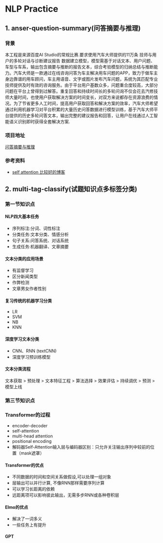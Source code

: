 # NLP Practice
## 1. anser-question-summary(问答摘要与推理)
### 背景
本工程是来源百度AI Studio的常规比赛.要求使用汽车大师提供的11万条 技师与用户的多轮对话与诊断建议报告 数据建立模型，模型需基于对话文本、用户问题、车型与车系，输出包含摘要与推断的报告文本，综合考验模型的归纳总结与推断能力。汽车大师是一款通过在线咨询问答为车主解决用车问题的APP，致力于做车主身边靠谱的用车顾问，车主用语音、文字或图片发布汽车问题，系统为其匹配专业技师提供及时有效的咨询服务。由于平台用户基数众多，问题重合度较高，大部分问题在平台上曾得到过解答。重复回答和持续时间长的多轮问询不仅会花去汽修技师大量时间，也使用户获取解决方案的时间变长，对双方来说都存在资源浪费的情况。为了节省更多人工时间，提高用户获取回答和解决方案的效率，汽车大师希望通过利用机器学习对平台积累的大量历史问答数据进行模型训练，基于汽车大师平台提供的历史多轮问答文本，输出完整的建议报告和回答，让用户在线通过人工智能语义识别即时获得全套解决方案.
### 项目地址
[问答摘要与推理](https://aistudio.baidu.com/aistudio/competition/detail/3 "问答摘要与推理")

### 参考资料
+ [self attention 比较好的博客](http://jalammar.github.io/illustrated-transformer/)

## 2. multi-tag-classify(试题知识点多标签分类)

### 第一节知识点
#### NLP四大基本任务
+ 序列标注:分词、词性标注
+ 分类任务:文本分类、情感分析
+ 句子关系:问答系统、对话系统
+ 生成任务:机器翻译、文章摘要

#### 文本分类的应用场景
+ 有监督学习
+ 区分新闻类型
+ 作弊检测
+ 文章男女作者性别

#### 复习传统的机器学习分类
+ LR
+ SVM
+ NB
+ KNN

#### 深度学习文本分类
+ CNN、RNN (textCNN)
+ 深度学习预训练模型

#### 文本分类流程
文本获取 > 预处理 > 文本特征工程 > 算法选择 > 效果评估 > 持续调优 > 预测 > 模型上线

### 第三节知识点
### Transformer的过程
+ encoder-decoder
+ self-attention
+ multi-head attention
+ positional encoding
+ 解码器Self-Attention输入层与编码器区别：只允许关注输出序列中较前的位置（mask遮罩）

#### Transformer的优点
+ 不同数据的时间和空间关系做假设,可以处理一组对象
+ 层输出可以并行计算, 不像RNN那样需要序列计算
+ 可以学习长距离的依赖
+ 远距离项可以影响彼此输出，无需多步RNN或各种卷积层

#### Elmo的优点
+ 解决了一词多义
+ 一些任务上有提升

#### GPT
